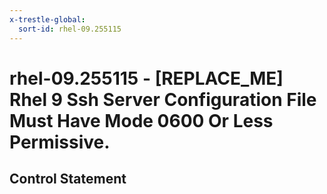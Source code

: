 ```yaml
---
x-trestle-global:
  sort-id: rhel-09.255115
---
```


# rhel-09.255115 - \[REPLACE_ME\] Rhel 9 Ssh Server Configuration File Must Have Mode 0600 Or Less Permissive.

## Control Statement
